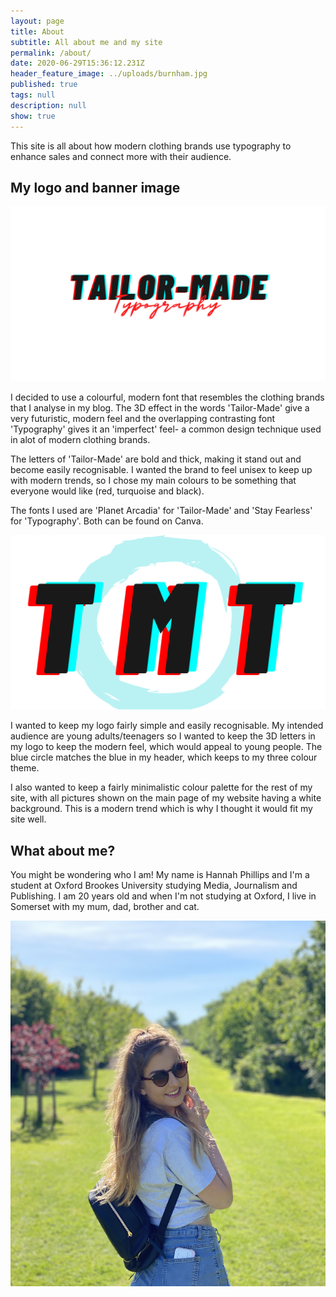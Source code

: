 ```yaml
---
layout: page
title: About
subtitle: All about me and my site
permalink: /about/
date: 2020-06-29T15:36:12.231Z
header_feature_image: ../uploads/burnham.jpg
published: true
tags: null
description: null
show: true
---
```

This site is all about how modern clothing brands use typography to enhance sales and connect more with their audience. 

## My logo and banner image

![Tailor-Made Typography header](../uploads/tailor-made-3.png "Tailor-Made Typography header")

I decided to use a colourful, modern font that resembles the clothing brands that I analyse in my blog. The 3D effect in the words 'Tailor-Made' give a very futuristic, modern feel and the overlapping contrasting font 'Typography' gives it an 'imperfect' feel- a common design technique used in alot of modern clothing brands. 

The letters of 'Tailor-Made' are bold and thick, making it stand out and become easily recognisable. I wanted the brand to feel unisex to keep up with modern trends, so I chose my main colours to be something that everyone would like (red, turquoise and black).

The fonts I used are 'Planet Arcadia' for 'Tailor-Made' and 'Stay Fearless' for 'Typography'. Both can be found on Canva.

![Tailor-Made Typography logo](../uploads/copy-of-copy-of-t-4.png "Tailor-Made Typography logo")

I wanted to keep my logo fairly simple and easily recognisable. My intended audience are young adults/teenagers so I wanted to keep the 3D letters in my logo to keep the modern feel, which would appeal to young people. The blue circle matches the blue in my header, which keeps to my three colour theme.

I also wanted to keep a fairly minimalistic colour palette for the rest of my site, with all pictures shown on the main page of my website having a white background. This is a modern trend which is why I thought it would fit my site well.

## What about me?

You might be wondering who I am! My name is Hannah Phillips and I'm a student at Oxford Brookes University studying Media, Journalism and Publishing. I am 20 years old and when I'm not studying at Oxford, I live in Somerset with my mum, dad, brother and cat. 

![Me, Brent Knoll](../uploads/img_1506.jpg "Me, Brent Knoll")